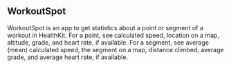 ## WorkoutSpot

WorkoutSpot is an app to get statistics about a point or segment of a workout in HealthKit. 
For a point, see calculated speed, location on a map, altitude, grade, and heart rate, if available.
For a segment, see average (mean) calculated speed, the segment on a map, distance climbed, average grade, and average heart rate, if available.
